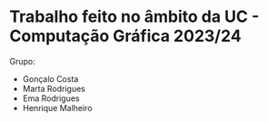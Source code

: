 # Trabalho feito no âmbito da UC - Computação Gráfica 2023/24

Grupo:

- Gonçalo Costa
- Marta Rodrigues
- Ema Rodrigues
- Henrique Malheiro
